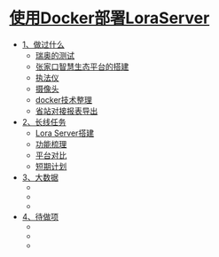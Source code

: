 # [使用Docker部署LoraServer](SUMMARY.md)

- [1、做过什么]()
  - [瑞奥的测试](done/rui_ao.md)
  - [张家口智慧生态平台的搭建]()
  - [执法仪]()
  - [摄像头]()
  - [docker技术整理]()
  - [省站对接报表导出]()
- [2、长线任务]()
    - [Lora Server搭建]()
    - [功能梳理]()
    - [平台对比]()
    - [短期计划]()
- [3、大数据]()
    - []()
    - []()
    - []()
- [4、待做项]()
    - []()
    - []()
    - []()
